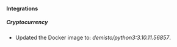 #### Integrations
##### Cryptocurrency
- Updated the Docker image to: *demisto/python3:3.10.11.56857*.
